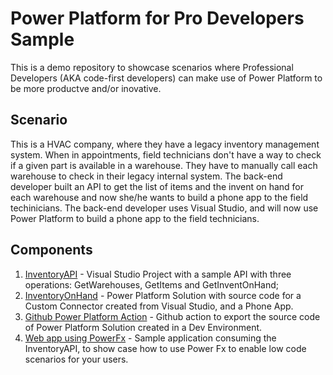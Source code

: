 # Power Platform for Pro Developers Sample

This is a demo repository to showcase scenarios where Professional Developers (AKA code-first developers) can make use of Power Platform to be more productve and/or inovative.

## Scenario

This is a HVAC company, where they have a legacy inventory management system.
When in appointments, field technicians don't have a way to check if a given part is available in a warehouse. They have to manually call each warehouse to check in their legacy internal system.
The back-end developer built an API to get the list of items and the invent on hand for each warehouse and now she/he wants to build a phone app to the field techinicians.
The back-end developer uses Visual Studio, and will now use Power Platform to build a phone app to the field technicians.

## Components

1. [InventoryAPI](https://github.com/marcelbf/InventAPI/tree/master/InventAPI) - Visual Studio Project with a sample API with three operations: GetWarehouses, GetItems and GetInventOnHand;
2. [InventoryOnHand](https://github.com/marcelbf/InventAPI/tree/master/InventAPI/InventoryOnHand) - Power Platform Solution with source code for a Custom Connector created from Visual Studio, and a Phone App.
3. [Github Power Platform Action](https://github.com/marcelbf/InventAPI/blob/master/.github/workflows/export-and-commit-solution.yml) - Github action to export the source code of Power Platform Solution created in a Dev Environment.
4. [Web app using PowerFx](https://github.com/marcelbf/InventAPI/tree/master/Power%20Fx%20Demo) - Sample application consuming the InventoryAPI, to show case how to use Power Fx to enable low code scenarios for your users.


